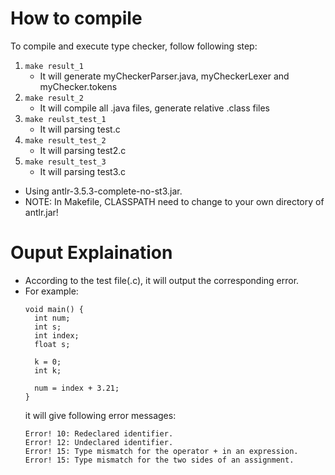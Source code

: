 # How to compile
To compile and execute type checker, follow following step:

1. `make result_1`
    - It will generate myCheckerParser.java, myCheckerLexer and myChecker.tokens
2. `make result_2`
    - It will compile all .java files, generate relative .class files
3. `make reulst_test_1`
    - It will parsing test.c
4. `make result_test_2` 
    - It will parsing test2.c
5. `make result_test_3`
    - It will parsing test3.c

- Using antlr-3.5.3-complete-no-st3.jar.
- NOTE: In Makefile, CLASSPATH need to change to your own directory of antlr.jar!

# Ouput Explaination
- According to the test file(.c), it will output the corresponding error.
- For example:
  ```c=
  void main() {
    int num;
    int s;
    int index;
    float s;

    k = 0;
    int k;

    num = index + 3.21;
  }
  ```
  it will give following error messages:
  ```bash=
  Error! 10: Redeclared identifier.
  Error! 12: Undeclared identifier.
  Error! 15: Type mismatch for the operator + in an expression.
  Error! 15: Type mismatch for the two sides of an assignment.
  ```  
